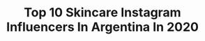 ---
title: Top 10 Skincare Instagram Influencers In Argentina In 2020
description: >-
  Find top skincare Instagram influencers in Argentina in 2020. Most popular hashtags: #skincare #makeup #sorteo.
platform: Instagram
hits: 74
text_top: Discover the most popular Instagram accounts on inBeat.
text_bottom: inBeat has 74 Instagram influencers like this in Argentina for you to connect with.
profiles:
  - username: "antobonazzola"
    fullname: >-
      Ms. Antonela
    bio: >-
      Photographer & Content Creator «skincare & fashion» ★ info@antobonazzola.com.ar ● @chiliagency ● @abb_brand ● Co-Owner @champsmediaagency
    location: "Argentina"
    followers: 67947
    engagement: 293
    commentsToLikes: 0.136828
    id: ck0w60lmg6c7y0i19rz3w6fex
    verified: false
    hashtags: "#ootd, #goodmorning, #skincare, #beautytips"
  - username: "javdiazdevaldes"
    fullname: >-
      Javiera Díaz De Valdés
    bio: >-
      Actriz. Fundadora y directora creativa de @libra_skincare ⚖️
    location: "Argentina"
    followers: 283381
    engagement: 93
    commentsToLikes: 0.057152
    id: ck0u67d9b13j20i19onjurj2q
    verified: true
    hashtags: "#adoptaunperro, #levedad, #blackberry, #tanfreak"
  - username: "aylenmilla"
    fullname: >-
      Aylén
    bio: >-
      Love moves the world ♥️ #GIRLPOWER 🌱 Plant Based Diet ✨ Maktub 🕊 Free Spirit ➕Love My brand @the.amilla SkinCare @a.pro.beauty MY APP 👇🏼
    location: "Argentina"
    followers: 996430
    engagement: 267
    commentsToLikes: 0.013593
    id: ck0w3b6njsi810i197za0mhqa
    verified: true
    hashtags: "#diorcapturetotale, #lrplover, #larocheposay, #larocheposaychile"
  - username: "byantofazio"
    fullname: >-
      Antonella Fazio
    bio: >-
      Arg. - C.A.B.A Content creator - Makeup Artist Makeup - Skincare - Lifestyle
    location: "Argentina"
    followers: 30196
    engagement: 264
    commentsToLikes: 0.592654
    id: ckapcgeid3pg70i78dc8prm2g
    verified: false
    hashtags: "#makeuplook, #dise, #cuidadodelapiel, #feriaprimavera"
  - username: "cata_arancibias"
    fullname: >-
      Cata
    bio: >-
      🇨🇱 v e g a n 🌱 Datos, recetas y más en historias | Skincare CF en reels 👩🏼‍💻 Licenciada en Psicología 📩 catalina.arancibias@mail.udp.cl
    location: "Argentina"
    followers: 21421
    engagement: 320
    commentsToLikes: 0.046295
    id: ck5cg28pao1i20i119bowcj2l
    verified: false
    hashtags: "#crueltyfree, #skincareroutine, #2minutossonicare, #laparrillaveggie"
  - username: "kathypimpa"
    fullname: >-
      Kathy Pimpa
    bio: >-
      🇧🇷🇦🇷 skinfluencer! 🍍Anama Ferreira del Skincare ❤ Reseñas de skincare y makeup todos los dias 💥 Muchas locuras por Stories 📧Kastryzak@gmail.com
    location: "Argentina"
    followers: 106913
    engagement: 219
    commentsToLikes: 0.979088
    id: ck8sz2ca9mwqm0j78fhmbv8vp
    verified: false
    hashtags: "#cuidadosfaciales, #sorteos, #sorteoargentina, #participaygana"
  - username: "natysanchez05"
    fullname: >-
      Naty Sánchez
    bio: >-
      📌Aux. Servicios Aéreos-Comunicadora Corporativa-Modelo 👩‍👧‍👧Mamá -👫Esposa -🤘🏼Me gusta el rock @rituall_skincare - Revitaliza tu ser 💫
    location: "Argentina"
    followers: 183572
    engagement: 181
    commentsToLikes: 0.016733
    id: ck600z2zuejm30i14rgxcky02
    verified: false
    hashtags: "#avril, #retodelchocolate, #chocolatechallenge, #publicidad"
  - username: "ninaamateis"
    fullname: >-
      ＮＩＮＡ
    bio: >-
      ✨Ｂｅａｕｔｙ & ｍａｋｅｕｐ✨ Acá van a encontrar muchos tips de Skincare y Makeup💗 Maquilladora y Lic. En diseño textil e indumentaria📍B.A 🇦🇷
    location: "Argentina"
    followers: 130750
    engagement: 82
    commentsToLikes: 0.116370
    id: ck135o6vd2e270i190esdj630
    verified: false
    hashtags: "#ninamakeup, #makeup, #makeupdedia, #nina"
  - username: "yourself.arg"
    fullname: >-
      
    bio: >-
      ✰ 01.01.20 🦋 ✰ selfcare y skincare ✨ ✰ estudio cosmetología 🤍 ✰ Mdz, Arg 🇦🇷 ✰ by: @martu.ski
    location: "Argentina"
    followers: 39306
    engagement: 173
    commentsToLikes: 0.026688
    id: ckf5ly7g1rhz10j23r0ijzacp
    verified: false
    hashtags: ""
  - username: "lucasponti"
    fullname: >-
      ⓁⓊⓆⓊⒾ
    bio: >-
      Médico Dermatólogo en @acneba Comunicador Rita 🐕💚 PR @rosariolcok No me gusta el sushi y odio el stevia —La piel en historias— #Spotify 👇🏼
    location: "Argentina"
    followers: 109171
    engagement: 840
    commentsToLikes: 0.450499
    id: ck603074lkai10i14nrmfbgf4
    verified: true
    hashtags: "#beautycare, #luqui, #skincare, #skin"
---